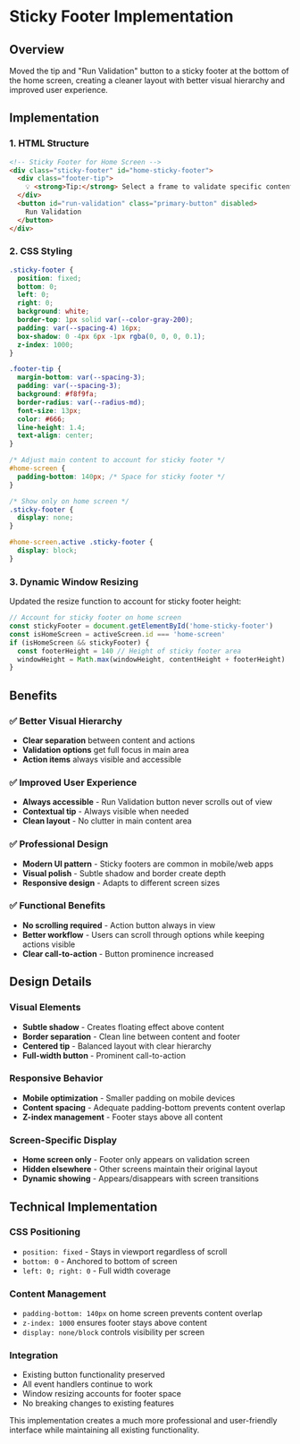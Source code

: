 # Sticky Footer Implementation

## Overview
Moved the tip and "Run Validation" button to a sticky footer at the bottom of the home screen, creating a cleaner layout with better visual hierarchy and improved user experience.

## Implementation

### 1. HTML Structure
```html
<!-- Sticky Footer for Home Screen -->
<div class="sticky-footer" id="home-sticky-footer">
  <div class="footer-tip">
    💡 <strong>Tip:</strong> Select a frame to validate specific content, or run validation without selection to check the entire page.
  </div>
  <button id="run-validation" class="primary-button" disabled>
    Run Validation
  </button>
</div>
```

### 2. CSS Styling
```css
.sticky-footer {
  position: fixed;
  bottom: 0;
  left: 0;
  right: 0;
  background: white;
  border-top: 1px solid var(--color-gray-200);
  padding: var(--spacing-4) 16px;
  box-shadow: 0 -4px 6px -1px rgba(0, 0, 0, 0.1);
  z-index: 1000;
}

.footer-tip {
  margin-bottom: var(--spacing-3);
  padding: var(--spacing-3);
  background: #f8f9fa;
  border-radius: var(--radius-md);
  font-size: 13px;
  color: #666;
  line-height: 1.4;
  text-align: center;
}

/* Adjust main content to account for sticky footer */
#home-screen {
  padding-bottom: 140px; /* Space for sticky footer */
}

/* Show only on home screen */
.sticky-footer {
  display: none;
}

#home-screen.active .sticky-footer {
  display: block;
}
```

### 3. Dynamic Window Resizing
Updated the resize function to account for sticky footer height:
```javascript
// Account for sticky footer on home screen
const stickyFooter = document.getElementById('home-sticky-footer')
const isHomeScreen = activeScreen.id === 'home-screen'
if (isHomeScreen && stickyFooter) {
  const footerHeight = 140 // Height of sticky footer area
  windowHeight = Math.max(windowHeight, contentHeight + footerHeight)
}
```

## Benefits

### ✅ Better Visual Hierarchy
- **Clear separation** between content and actions
- **Validation options** get full focus in main area
- **Action items** always visible and accessible

### ✅ Improved User Experience
- **Always accessible** - Run Validation button never scrolls out of view
- **Contextual tip** - Always visible when needed
- **Clean layout** - No clutter in main content area

### ✅ Professional Design
- **Modern UI pattern** - Sticky footers are common in mobile/web apps
- **Visual polish** - Subtle shadow and border create depth
- **Responsive design** - Adapts to different screen sizes

### ✅ Functional Benefits
- **No scrolling required** - Action button always in view
- **Better workflow** - Users can scroll through options while keeping actions visible
- **Clear call-to-action** - Button prominence increased

## Design Details

### Visual Elements
- **Subtle shadow** - Creates floating effect above content
- **Border separation** - Clean line between content and footer
- **Centered tip** - Balanced layout with clear hierarchy
- **Full-width button** - Prominent call-to-action

### Responsive Behavior
- **Mobile optimization** - Smaller padding on mobile devices
- **Content spacing** - Adequate padding-bottom prevents content overlap
- **Z-index management** - Footer stays above all content

### Screen-Specific Display
- **Home screen only** - Footer only appears on validation screen
- **Hidden elsewhere** - Other screens maintain their original layout
- **Dynamic showing** - Appears/disappears with screen transitions

## Technical Implementation

### CSS Positioning
- `position: fixed` - Stays in viewport regardless of scroll
- `bottom: 0` - Anchored to bottom of screen
- `left: 0; right: 0` - Full width coverage

### Content Management
- `padding-bottom: 140px` on home screen prevents content overlap
- `z-index: 1000` ensures footer stays above content
- `display: none/block` controls visibility per screen

### Integration
- Existing button functionality preserved
- All event handlers continue to work
- Window resizing accounts for footer space
- No breaking changes to existing features

This implementation creates a much more professional and user-friendly interface while maintaining all existing functionality.